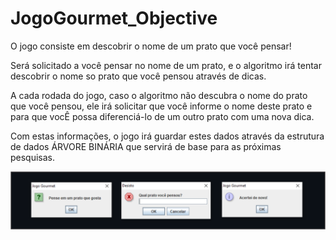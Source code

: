 # JogoGourmet_Objective
 
 
 O jogo consiste em descobrir o nome de um prato que você pensar!
 
 Será solicitado a você pensar no nome de um prato, e o algoritmo irá tentar descobrir o nome so prato que você pensou através de dicas.
 
 A cada rodada do jogo, caso o algoritmo não descubra o nome do prato que você pensou, ele irá solicitar que você informe o nome deste prato e para que vocÊ possa diferenciá-lo de um outro prato com uma nova dica. 
 
 Com estas informações, o jogo irá guardar estes dados através da estrutura de dados ÁRVORE BINÁRIA que servirá de base para as próximas pesquisas. 
 


![tabela](https://github.com/Mayconfuzita86/JogoGourmet_Objective/blob/main/JogoGourmetObjective/src/Images/JogoGourmet.png)
